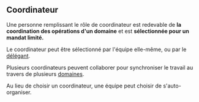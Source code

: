 ## Coordinateur

Une personne remplissant le rôle de coordinateur est redevable de **la coordination des opérations d'un domaine** et est **sélectionnée pour un mandat limité.**

Le coordinateur peut être sélectionné par l'équipe elle-même, ou par le [délégant](glossary:delegator).

Plusieurs coordinateurs peuvent collaborer pour synchroniser le travail au travers de plusieurs [domaines](glossary:domain).

Au lieu de choisir un coordinateur, une équipe peut choisir de s'auto-organiser.